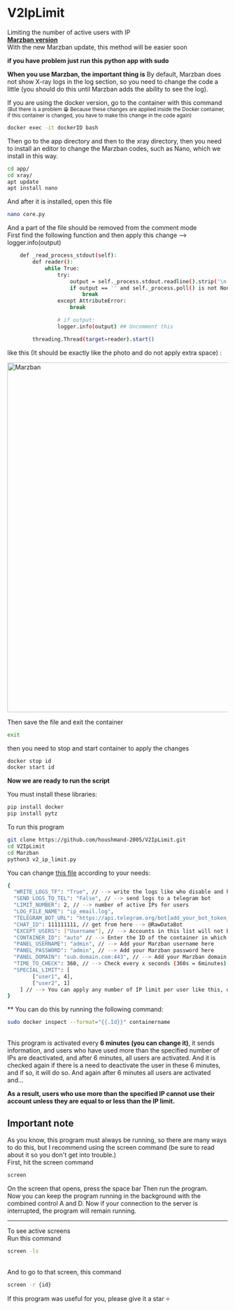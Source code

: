# V2IpLimit

Limiting the number of active users with IP
<br>[**Marzban version**](https://github.com/Gozargah/Marzban)
<br>With the new Marzban update, this method will be easier soon<br>

<b>if you have problem just run this python app with sudo</b>

<b>When you use Marzban, the important thing is</b>
By default, Marzban does not show X-ray logs in the log section, so you need to change the code a little (you should do this until Marzban adds the ability to see the log).

If you are using the docker version, go to the container with this command <small>(But there is a problem 😁 Because these changes are applied inside the Docker container, if this container is changed, you have to make this change in the code again)</small>

```bash
docker exec -it dockerID bash
```

Then go to the app directory and then to the xray directory, then you need to install an editor to change the Marzban codes, such as Nano, which we install in this way.

```bash
cd app/
cd xray/
apt update
apt install nano
```

And after it is installed, open this file

```bash
nano core.py
```

And a part of the file should be removed from the comment mode <br>First find the following function and then apply this change --> logger.info(output)

```bash
    def _read_process_stdout(self):
        def reader():
            while True:
                try:
                    output = self._process.stdout.readline().strip('\n')
                    if output == '' and self._process.poll() is not None:
                        break
                except AttributeError:
                    break

                # if output:
                logger.info(output) ## Uncomment this

        threading.Thread(target=reader).start()
```

like this (It should be exactly like the photo and do not apply extra space) :

<img src="https://github.com/houshmand-2005/V2IpLimit/blob/bbac3c3ee860737bf5036b6d83740c725f5fb442/Marzban/1.png" alt="Marzban" width="800">

Then save the file and exit the container

```bash
exit
```

then you need to stop and start container to apply the changes

```bash
docker stop id
docker start id
```

<b>Now we are ready to run the script</b>

You must install these libraries:

```bash
pip install docker
pip install pytz
```

To run this program

```bash
git clone https://github.com/houshmand-2005/V2IpLimit.git
cd V2IpLimit
cd Marzban
python3 v2_ip_limit.py
```

You can change [this file](v2iplimit_config.json) according to your needs:

```bash
{
  "WRITE_LOGS_TF": "True", // --> write the logs like who disable and how many users are active now and ...
  "SEND_LOGS_TO_TEL": "False", // --> send logs to a telegram bot
  "LIMIT_NUMBER": 2, // --> number of active IPs for users
  "LOG_FILE_NAME": "ip_email.log",
  "TELEGRAM_BOT_URL": "https://api.telegram.org/bot[add_your_bot_token_here]/sendMessage", // --> get your token from @BotFather
  "CHAT_ID": 111111111, // get from here --> @RawDataBot
  "EXCEPT_USERS": ["Username"], // --> Accounts in this list will not be deactivated
  "CONTAINER_ID": "auto" // --> Enter the ID of the container in which V2RayGen is running or leave it to auto. Be sure to enter the full ID**
  "PANEL_USERNAME": "admin", // --> Add your Marzban username here
  "PANEL_PASSWORD": "admin", // --> Add your Marzban password here
  "PANEL_DOMAIN": "sub.domain.com:443", // --> Add your Marzban domain name with port here
  "TIME_TO_CHECK": 360, // --> Check every x seconds (360s = 6minutes)
  "SPECIAL_LIMIT": [
        ["user1", 4],
        ["user2", 1]
    ] // --> You can apply any number of IP limit per user like this, user1 can have 4 IPs
}
```

\*\* You can do this by running the following command:<br>

```bash
sudo docker inspect --format="{{.Id}}" containername
```

<br>
This program is activated every <b>6 minutes (you can change it)</b>, it sends information, and users who have used more than the specified number of IPs are deactivated, and after 6 minutes, all users are activated. And it is checked again if there is a need to deactivate the user in these 6 minutes, and if so, it will do so.
And again after 6 minutes all users are activated and...

<b>As a result, users who use more than the specified IP cannot use their account unless they are equal to or less than the IP limit.</b>

## Important note

As you know, this program must always be running, so there are many ways to do this, but I recommend using the screen command (be sure to read about it so you don't get into trouble.)<br>
First, hit the screen command<br>

```bash
screen
```

On the screen that opens, press the space bar Then run the program.<br>
Now you can keep the program running in the background with the combined control A and D. Now if your connection to the server is interrupted, the program will remain running.

<hr>
To see active screens 
<br>Run this command<br>

```bash
screen -ls
```

<br>And to go to that screen, this command

```bash
screen -r {id}
```

If this program was useful for you, please give it a star ⭐
